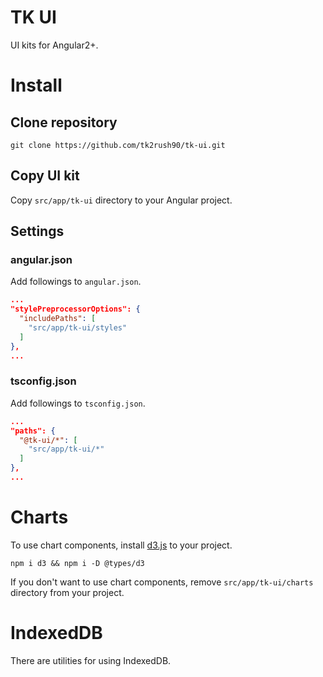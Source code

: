 # TK UI

UI kits for Angular2+.

# Install

## Clone repository

```
git clone https://github.com/tk2rush90/tk-ui.git
```

## Copy UI kit

Copy `src/app/tk-ui` directory to your Angular project.

## Settings

### angular.json

Add followings to `angular.json`.

```json
...
"stylePreprocessorOptions": {
  "includePaths": [
    "src/app/tk-ui/styles"
  ]
},
...
```

### tsconfig.json

Add followings to `tsconfig.json`.

```json
...
"paths": {
  "@tk-ui/*": [
    "src/app/tk-ui/*"
  ]
},
...
```

# Charts

To use chart components, install [d3.js](https://d3js.org/) to your project.

```
npm i d3 && npm i -D @types/d3
```

If you don't want to use chart components, remove `src/app/tk-ui/charts` directory from your project.

# IndexedDB

There are utilities for using IndexedDB.
